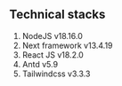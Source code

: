 ## Technical stacks

1. NodeJS v18.16.0
2. Next framework v13.4.19
3. React JS v18.2.0
4. Antd v5.9
5. Tailwindcss v3.3.3